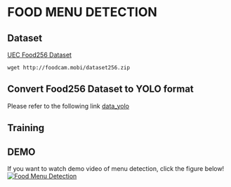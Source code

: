 # FOOD MENU DETECTION





## Dataset
[UEC Food256 Dataset](http://foodcam.mobi/dataset256.html)
```
wget http://foodcam.mobi/dataset256.zip
```

## Convert Food256 Dataset to YOLO format
Please refer to the following link [data_yolo](./data_yolo)

## Training






## DEMO
If you want to watch demo video of menu detection, click the figure below!
[![Food Menu Detection](https://img.youtube.com/vi/2Q8gVsT14Y8/0.jpg)](https://youtu.be/2Q8gVsT14Y8)
